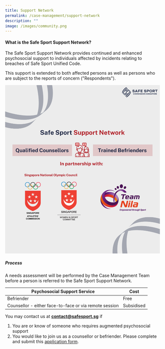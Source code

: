 ```yaml
---
title: Support Network
permalink: /case-management/support-network
description: ""
image: /images/community.png
---
```

#### What is the Safe Sport Support Network?

The Safe Sport Support Network provides continued and enhanced psychosocial support to individuals affected by incidents relating to breaches of Safe Sport Unified Code.

This support is extended to both affected persons as well as persons who are subject to the reports of concern ("Respondents"). 


![Alt text for image on Isomer site](/images/Support%20Network.png)


##### Process

A needs assessment will be performed by the Case Management Team before a person is referred to the Safe Sport Support Network. <br>

| **Psychosocial Support Service** | **Cost**  | 
| -------- | -------- | 
| Befriender     | Free     | 
| Counsellor - either face-to-face or via remote session     | Subsidised    | 




You may contact us at **contact@safesport.sg**  if 
1. You are or know of someone who requires augmented psychosocial support 
2. You would like to join us as a counsellor or befriender. Please complete and submit this [application form](https://form.gov.sg/#!/618382ad02e9a7001507e3bb).
